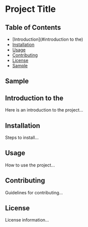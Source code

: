 # Project Title

## Table of Contents
- [Introduction](#introduction to the)
- [Installation](#installation)
- [Usage](#usage)
- [Contributing](#contributing)
- [License](#license)
- [Sample](#Sample)

## Sample

## Introduction to the
Here is an introduction to the project...

## Installation
Steps to install...

## Usage
How to use the project...

## Contributing
Guidelines for contributing...

## License
License information...
